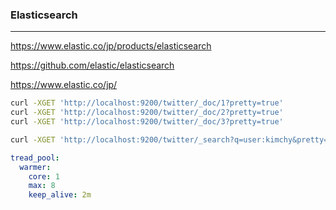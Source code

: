 ### Elasticsearch
---
https://www.elastic.co/jp/products/elasticsearch

https://github.com/elastic/elasticsearch

https://www.elastic.co/jp/

```sh
curl -XGET 'http://localhost:9200/twitter/_doc/1?pretty=true'
curl -XGET 'http://localhost:9200/twitter/_doc/2?pretty=true'
curl -XGET 'http://localhost:9200/twitter/_doc/3?pretty=true'

curl -XGET 'http://localhost:9200/twitter/_search?q=user:kimchy&pretty=true'
```

```yml
tread_pool:
  warmer:
    core: 1
    max: 8
    keep_alive: 2m
```

